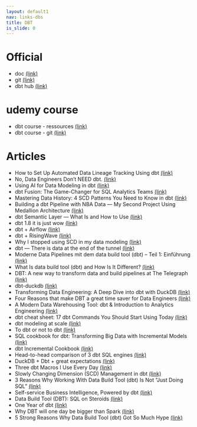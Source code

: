 ```yaml
---
layout: default1
nav: links-dbs
title: DBT
is_slide: 0
---
```


# Official
- doc
[(link)](https://docs.getdbt.com/)
- git
[(link)](https://github.com/dbt-labs/dbt)
- dbt hub
[(link)](https://hub.getdbt.com/)


# udemy course
- dbt course - ressources
[(link)](https://github.com/nordquant/complete-dbt-bootcamp-zero-to-hero/blob/main/_course_resources/course-resources.md)
- dbt course - git
[(link)](https://github.com/nordquant/complete-dbt-bootcamp-zero-to-hero)



# Articles
- How to Set Up Automated Data Lineage Tracking Using dbt
[(link)](https://medium.com/@sajidkhan.sjic/how-to-set-up-automated-data-lineage-tracking-using-dbt-75203330cda5)
- No, Data Engineers Don’t NEED dbt.
[(link)](https://blog.det.life/no-data-engineers-dont-need-dbt-30573eafa15e)
- Using AI for Data Modeling in dbt
[(link)](https://medium.com/@mikldd/using-ai-for-data-modeling-in-dbt-975838054cb1)
- dbt Fusion: The Game-Changer for SQL Analytics Teams
[(link)](https://www.carlosacchi.cloud/dbt-fusion-the-game-changer-for-sql-analytics-teams-eeffba792be5)
- Mastering Data History: 4 SCD Patterns You Need to Know in dbt
[(link)](https://medium.com/@vijaygadhave2014/mastering-data-history-4-scd-patterns-you-need-to-know-in-dbt-436b97a6fc80)
- Building a dbt Pipeline with NBA Data — My Second Project Using Medallion Architecture
[(link)](https://medium.com/@aljpacho/building-a-dbt-pipeline-with-nba-data-my-second-project-using-medallion-architecture-e98ba5faf394)
- dbt Semantic Layer — What Is and How to Use
[(link)](https://medium.com/getindata-blog/dbt-semantic-layer-what-is-and-how-to-use-a8a418301c8f)
- dbt 1.8 it is just wow
[(link)](https://medium.astrafy.io/dbt-1-8-it-is-just-wow-5eb77fb273db)
- dbt + Airflow
[(link)](https://medium.com/plum-fintech/dbt-airflow-50b2c93f91cc)
- dbt + RisingWave
[(link)](https://towardsdev.com/why-dbt-is-so-popular-8f957c945106)
- Why I stopped using SCD in my data modeling
[(link)](https://medium.com/@ldlwbru0218/why-i-stopped-using-scd-in-my-data-modeling-059886ddb035)
- dbt — There is data at the end of the tunnel
[(link)](https://adrianomedeirossantos.medium.com/dbt-there-is-data-at-the-end-of-the-tunnel-4173734ae109)
- Moderne Data Pipelines mit dem data build tool (dbt) – Teil 1: Einführung
[(link)](https://blog.viadee.de/data-build-tool-einf%C3%BChrung)
- What Is data build tool (dbt) and How Is It Different?
[(link)](https://aptitive.com/blog/what-is-dbt/)
- DBT: A new way to transform data and build pipelines at The Telegraph
[(link)](https://medium.com/the-telegraph-engineering/dbt-a-new-way-to-handle-data-transformation-at-the-telegraph-868ce3964eb4)
- dbt-duckdb
[(link)](https://github.com/duckdb/dbt-duckdb)
- Transforming Data Engineering: A Deep Dive into dbt with DuckDB
[(link)](https://blog.det.life/transforming-data-engineering-a-deep-dive-into-dbt-with-duckdb-ddd3a0c1e0c2)
- Four Reasons that make DBT a great time saver for Data Engineers
[(link)](https://medium.com/@montadhar/four-reasons-that-make-dbt-a-great-time-saver-for-data-engineers-4c4ceb721522)
- A Modern Data Warehousing Tool: dbt & Introduction to Analytics Engineering
[(link)](https://medium.com/codex/a-modern-data-warehousing-tool-dbt-introduction-to-analytics-engineering-d4245d868e3c)
- dbt cheat sheet: 17 dbt Commands You Should Start Using Today
[(link)](https://medium.com/indiciumtech/17-dbt-commands-you-should-start-using-today-581998dbf8f0)
- dbt modeling at scale
[(link)](https://medium.com/checkout-com-techblog/dbt-modeling-at-scale-2614202bb5d0)
- To dbt or not to dbt
[(link)](https://medium.com/intercom-rad/to-dbt-or-not-to-dbt-4e2d04f27d3a)
- SQL cookbook for dbt: Transforming Big Data with Incremental Models
[(link)](https://blog.det.life/sql-cookbook-for-dbt-transforming-big-data-with-incremental-models-48a91d1f5b56)
- dbt Incremental Cookbook
[(link)](https://medium.com/@aaronbannin/dbt-incremental-cookbook-d70331ef879a)
- Head-to-head comparison of 3 dbt SQL engines
[(link)](https://medium.com/datamindedbe/head-to-head-comparison-of-dbt-sql-engines-497d71535881)
- DuckDB + Dbt + great expectations
[(link)](https://pran-kohli-1990.medium.com/duckdb-dbt-great-expectations-awesome-data-pipelines-8b459ccd7afc)
- Three dbt Macros I Use Every Day
[(link)](https://noahlk.medium.com/three-dbt-macros-i-use-every-day-2966b3ad9b26)
- Slowly Changing Dimension (SCD) Management in dbt
[(link)](https://medium.com/@seckindinc/slowly-changing-dimension-scd-management-in-dbt-878cbcb9513a)
- 3 Reasons Why Working With Data Build Tool (dbt) Is Not “Just Doing SQL”
[(link)](https://medium.com/@lgsoliveira/3-reasons-why-working-with-data-build-tool-dbt-is-not-just-doing-sql-5b8d9c40a591)
- Self-service Business Intelligence, Powered by dbt
[(link)](https://medium.com/modern-business-intelligence/self-service-business-intelligence-powered-by-dbt-3b7e24a92e27)
- Data Build Tool (DBT): SQL on Steroids
[(link)](https://tech.bolt.com/data-build-tool-dbt-sql-on-steroids-f4e4622e3ce8)
- One Year of dbt
[(link)](https://tech.devoted.com/one-year-of-dbt-b2e8474841ca)
- Why DBT will one day be bigger than Spark
[(link)](https://medium.com/datamindedbe/why-dbt-will-one-day-be-bigger-than-spark-2225cadbdad0)
- 5 Strong Reasons Why Data Build Tool (dbt) Got So Much Hype
[(link)](https://levelup.gitconnected.com/5-strong-reasons-why-data-build-tool-dbt-got-so-much-hype-9030dda48b74)




